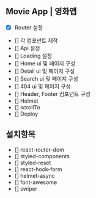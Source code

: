 ## Movie App | 영화앱

- [x] Router 설정
- [] 각 컴포넌트 제작
- [] Api 설정
- [] Loading 설정
- [] Home ui 및 페이지 구성
- [] Detail ui 및 페이지 구성
- [] Search ui 및 페이지 구성
- [] 404 ui 및 페이지 구성
- [] Header, Footer 컴포넌트 구성
- [] Helmet
- [] scrollTo
- [] Deploy

## 설치항목

- [] react-router-dom
- [] styled-components
- [] styled-reset
- [] react-hook-form
- [] helmet-async
- [] font-awesome
- [] swiper
